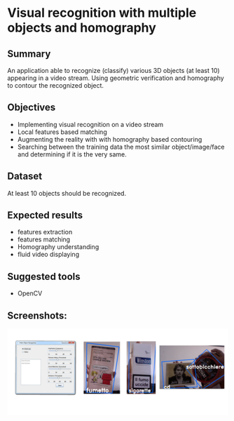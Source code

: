 # Visual recognition with multiple objects and homography
## Summary
An application able to recognize (classify) various 3D objects (at least 10) appearing in a video stream. Using geometric verification and homography to contour the recognized object.
## Objectives
- Implementing visual recognition on a video stream
- Local features based matching
- Augmenting the reality with with homography based contouring
- Searching between the training data the most similar object/image/face and determining if it is the very same.

## Dataset
At least 10 objects should be recognized.

## Expected results
- features extraction
- features matching
- Homography understanding
- fluid video displaying

## Suggested tools
- OpenCV

## Screenshots:
![Screenshot](screen.png)
